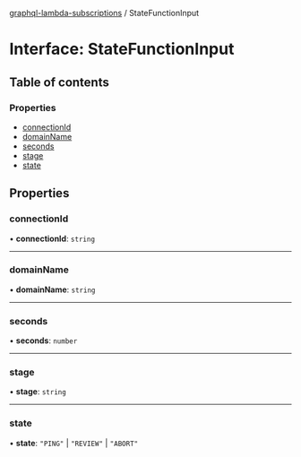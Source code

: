 [graphql-lambda-subscriptions](../README.md) / StateFunctionInput

# Interface: StateFunctionInput

## Table of contents

### Properties

- [connectionId](StateFunctionInput.md#connectionid)
- [domainName](StateFunctionInput.md#domainname)
- [seconds](StateFunctionInput.md#seconds)
- [stage](StateFunctionInput.md#stage)
- [state](StateFunctionInput.md#state)

## Properties

### connectionId

• **connectionId**: `string`

___

### domainName

• **domainName**: `string`

___

### seconds

• **seconds**: `number`

___

### stage

• **stage**: `string`

___

### state

• **state**: ``"PING"`` \| ``"REVIEW"`` \| ``"ABORT"``
